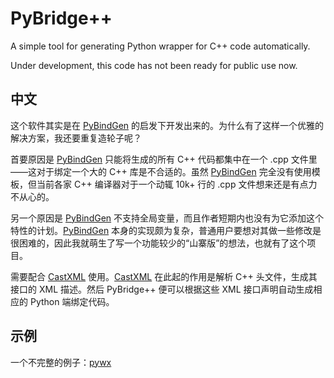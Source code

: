 ﻿PyBridge++
=====

A simple tool for generating Python wrapper for C++ code automatically.

Under development, this code has not been ready for public use now.

## 中文

这个软件其实是在 [PyBindGen](https://launchpad.net/pybindgen) 的启发下开发出来的。为什么有了这样一个优雅的解决方案，我还要重复造轮子呢？

首要原因是 [PyBindGen](https://launchpad.net/pybindgen) 只能将生成的所有 C++ 代码都集中在一个 .cpp 文件里——这对于绑定一个大的 C++ 库是不合适的。虽然 [PyBindGen](https://launchpad.net/pybindgen) 完全没有使用模板，但当前各家 C++ 编译器对于一个动辄 10k+ 行的 .cpp 文件想来还是有点力不从心的。

另一个原因是 [PyBindGen](https://launchpad.net/pybindgen) 不支持全局变量，而且作者短期内也没有为它添加这个特性的计划。[PyBindGen](https://launchpad.net/pybindgen) 本身的实现颇为复杂，普通用户要想对其做一些修改是很困难的，因此我就萌生了写一个功能较少的“山寨版”的想法，也就有了这个项目。

需要配合 [CastXML](https://github.com/CastXML/CastXML) 使用。[CastXML](https://github.com/CastXML/CastXML) 在此起的作用是解析 C++ 头文件，生成其接口的 XML 描述。然后 PyBridge++ 便可以根据这些 XML 接口声明自动生成相应的 Python 端绑定代码。

## 示例

一个不完整的例子：[pywx](https://github.com/vanxining/pywx)